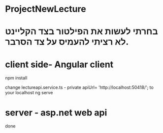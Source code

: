 # ProjectNewLecture

# בחרתי לעשות את הפילטור בצד הקליינט לא רציתי להעמיס על צד הסרבר.

# client side- Angular client 
npm install 

change lectureapi.service.ts -  private apiUrl= 'http://localhost:50418/'; to your localhost
ng  serve

# server - asp.net web api  

done
